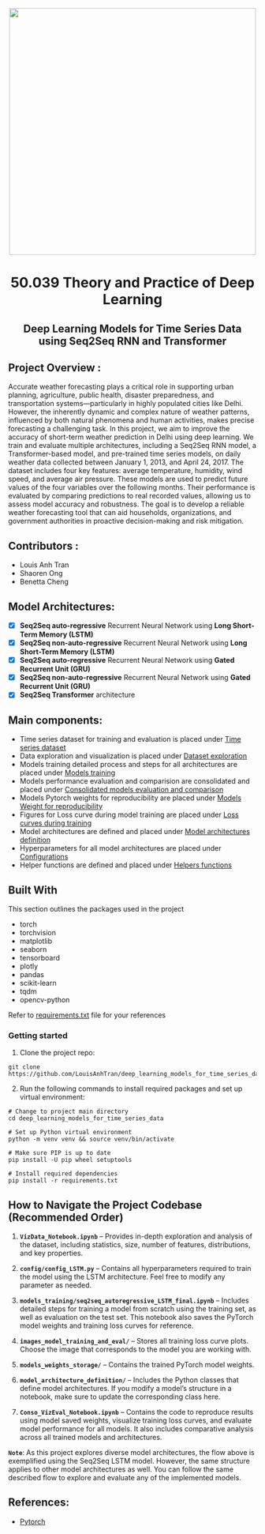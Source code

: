 <!-- Logo of website -->
<div align="center">

  <img src="https://miro.medium.com/v2/resize:fit:1000/1*yrgbW7GvOcp94f-5HZcmyQ.jpeg" width="500">

</div>

<!-- Introduction of project -->

<div align="center">

# 50.039 Theory and Practice of Deep Learning

</div>

<h2 align="center" style="text-decoration: none;">
Deep Learning Models for Time Series Data using Seq2Seq RNN and Transformer
</h2>

## Project Overview :

Accurate weather forecasting plays a critical role in supporting urban planning, agriculture, public health, disaster preparedness, and transportation systems—particularly in highly populated cities like Delhi. However, the inherently dynamic and complex nature of weather patterns, influenced by both natural phenomena and human activities, makes precise forecasting a challenging task. In this project, we aim to improve the accuracy of short-term weather prediction in Delhi using deep learning. We train and evaluate multiple architectures, including a Seq2Seq RNN model, a Transformer-based model, and pre-trained time series models, on daily weather data collected between January 1, 2013, and April 24, 2017. The dataset includes four key features: average temperature, humidity, wind speed, and average air pressure. These models are used to predict future values of the four variables over the following months. Their performance is evaluated by comparing predictions to real recorded values, allowing us to assess model accuracy and robustness. The goal is to develop a reliable weather forecasting tool that can aid households, organizations, and government authorities in proactive decision-making and risk mitigation.

## Contributors :

- Louis Anh Tran
- Shaoren Ong
- Benetta Cheng

## Model Architectures:

- [x] **Seq2Seq auto-regressive** Recurrent Neural Network using **Long Short-Term Memory (LSTM)**
- [x] **Seq2Seq non-auto-regressive** Recurrent Neural Network using **Long Short-Term Memory (LSTM)**
- [x] **Seq2Seq auto-regressive** Recurrent Neural Network using **Gated Recurrent Unit (GRU)**
- [x] **Seq2Seq non-auto-regressive** Recurrent Neural Network using **Gated Recurrent Unit (GRU)**
- [x] **Seq2Seq Transformer** architecture

## Main components:

- Time series dataset for training and evaluation is placed under [Time series dataset](https://github.com/LouisAnhTran/deep_learning_models_for_time_series_data/tree/main/dataset)
- Data exploration and visualization is placed under [Dataset exploration](https://github.com/LouisAnhTran/deep_learning_models_for_time_series_data/blob/main/VizData_Notebook.ipynb)
- Models training detailed process and steps for all architectures are placed under [Models training](https://github.com/LouisAnhTran/deep_learning_models_for_time_series_data/tree/main/models_training)
- Models performance evaluation and comparision are consolidated and placed under  [Consolidated models evaluation and comparison](https://github.com/LouisAnhTran/deep_learning_models_for_time_series_data/blob/main/Conso_VizEval_Notebook.ipynb)
- Models Pytorch weights for reproducibility are placed under  [Models Weight for reproducibility](https://github.com/LouisAnhTran/deep_learning_models_for_time_series_data/tree/main/models_weights_storage)
- Figures for Loss curve during model training are placed under [Loss curves during training](https://github.com/LouisAnhTran/deep_learning_models_for_time_series_data/tree/main/images_model_training_and_eval)
- Model architectures are defined and placed under [Model architectures definition](https://github.com/LouisAnhTran/deep_learning_models_for_time_series_data/tree/main/model_architecture_definition)
- Hyperparameters for all model architectures are placed under [Configurations](https://github.com/LouisAnhTran/deep_learning_models_for_time_series_data/tree/main/config)
- Helper functions are defined and placed under [Helpers functions](https://github.com/LouisAnhTran/deep_learning_models_for_time_series_data/tree/main/utils)

## Built With

This section outlines the packages used in the project

- torch
- torchvision
- matplotlib
- seaborn
- tensorboard
- plotly
- pandas
- scikit-learn
- tqdm
- opencv-python

Refer to [requirements.txt](https://github.com/LouisAnhTran/deep_learning_models_for_time_series_data/tree/main/models_training) file for your references

### Getting started

1. Clone the project repo:

```
git clone https://github.com/LouisAnhTran/deep_learning_models_for_time_series_data.git
```

2. Run the following commands to install required packages and set up virtual environment:

```
# Change to project main directory
cd deep_learning_models_for_time_series_data

# Set up Python virtual environment
python -m venv venv && source venv/bin/activate

# Make sure PIP is up to date
pip install -U pip wheel setuptools

# Install required dependencies
pip install -r requirements.txt
```


## How to Navigate the Project Codebase (Recommended Order)

1. **`VizData_Notebook.ipynb`** – Provides in-depth exploration and analysis of the dataset, including statistics, size, number of features, distributions, and key properties.

2. **`config/config_LSTM.py`** – Contains all hyperparameters required to train the model using the LSTM architecture. Feel free to modify any parameter as needed.

3. **`models_training/seq2seq_autoregressive_LSTM_final.ipynb`** – Includes detailed steps for training a model from scratch using the training set, as well as evaluation on the test set. This notebook also saves the PyTorch model weights and training loss curves for reference.

4. **`images_model_training_and_eval/`** – Stores all training loss curve plots. Choose the image that corresponds to the model you are working with.

5. **`models_weights_storage/`** – Contains the trained PyTorch model weights.

6. **`model_architecture_definition/`** – Includes the Python classes that define model architectures. If you modify a model’s structure in a notebook, make sure to update the corresponding class here.

7. **`Conso_VizEval_Notebook.ipynb`** – Contains the code to reproduce results using model saved weights, visualize training loss curves, and evaluate model performance for all models. It also includes comparative analysis across all trained models and architectures.

**`Note`**: As this project explores diverse model architectures, the flow above is exemplified using the Seq2Seq LSTM model. However, the same structure applies to other model architectures as well. You can follow the same described flow to explore and evaluate any of the implemented models.



<!-- ACKNOWLEDGMENTS -->
## References:

- [Pytorch](https://pytorch.org/)



<!-- MARKDOWN LINKS & IMAGES -->
<!-- https://www.markdownguide.org/basic-syntax/#reference-style-links -->
[contributors-shield]: https://img.shields.io/github/contributors/othneildrew/Best-README-Template.svg?style=for-the-badge
[contributors-url]: https://github.com/othneildrew/Best-README-Template/graphs/contributors
[forks-shield]: https://img.shields.io/github/forks/othneildrew/Best-README-Template.svg?style=for-the-badge
[forks-url]: https://github.com/othneildrew/Best-README-Template/network/members
[stars-shield]: https://img.shields.io/github/stars/othneildrew/Best-README-Template.svg?style=for-the-badge
[stars-url]: https://github.com/othneildrew/Best-README-Template/stargazers
[issues-shield]: https://img.shields.io/github/issues/othneildrew/Best-README-Template.svg?style=for-the-badge
[issues-url]: https://github.com/othneildrew/Best-README-Template/issues
[license-shield]: https://img.shields.io/github/license/othneildrew/Best-README-Template.svg?style=for-the-badge
[license-url]: https://github.com/othneildrew/Best-README-Template/blob/master/LICENSE.txt
[linkedin-shield]: https://img.shields.io/badge/-LinkedIn-black.svg?style=for-the-badge&logo=linkedin&colorB=555
[linkedin-url]: https://linkedin.com/in/othneildrew
[product-screenshot]: images/screenshot.png


[fastapi-shield]: https://img.shields.io/badge/FastAPI-005571?style=for-the-badge&logo=fastapi
[streamlit-shield]: https://img.shields.io/badge/-Streamlit-FF4B4B?style=flat&logo=streamlit&logoColor=white
[langchain-shield]: https://img.shields.io/badge/LangChain-ffffff?logo=langchain&logoColor=green




